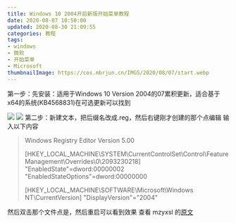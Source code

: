 ```yaml
---
title: Windows 10 2004开启新版开始菜单教程
date: 2020-08-07 10:50:00
updated: 2020-08-30 21:09:55
categories: 教程
tags:
- windows
- 微软
- 开始菜单
- Microsoft
thumbnailImage: https://cos.mbrjun.cn/IMGS/2020/08/07/start.webp
---
```

第一步：先安装：适用于Windows 10 Version 2004的07累积更新，适合基于x64的系统(KB4568831)在可选更新可以找到
<!-- more -->
![  ][1]
![  ][2]
第二步：新建文本，把后缀名改成.reg，然后右键刚才创建的那个点编辑
输入以下内容
>Windows Registry Editor Version 5.00
>
>[HKEY_LOCAL_MACHINE\SYSTEM\CurrentControlSet\Control\FeatureManagement\Overrides\0\2093230218]
>"EnabledState"=dword:00000002
>"EnabledStateOptions"=dword:00000000
>
>[HKEY_LOCAL_MACHINE\SOFTWARE\Microsoft\Windows NT\CurrentVersion]
>"DisplayVersion"="2004"

然后双击那个文件点是，然后重启可以看到效果
查看 mzyxsl 的[原文][3]


  [1]: https://cos.mbrjun.cn/IMGS/2020/08/07/start.webp
  [2]: https://cos.mbrjun.cn/IMGS/2020/08/07/upd.webp
  [3]: https://mzyxsl.top/index.php/archives/5/
